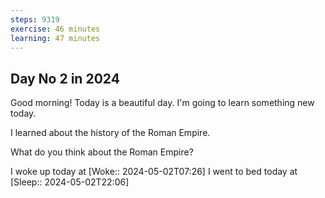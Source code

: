 ```yaml
---
steps: 9319
exercise: 46 minutes
learning: 47 minutes
---
```

## Day No 2 in 2024
Good morning! Today is a beautiful day.
I'm going to learn something new today.

I learned about the history of the Roman Empire.

What do you think about the Roman Empire?

I woke up today at [Woke:: 2024-05-02T07:26]
I went to bed today at [Sleep:: 2024-05-02T22:06]
